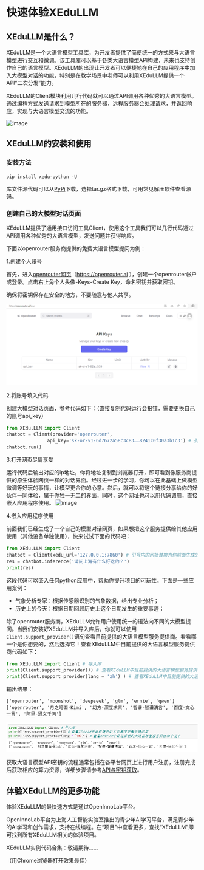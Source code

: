 # 快速体验XEduLLM

## XEduLLM是什么？

XEduLLM是一个大语言模型工具库，为开发者提供了简便统一的方式来与大语言模型进行交互和微调。该工具库可以基于各类大语言模型API构建，未来也支持创作自己的语言模型。XEduLLM的出现让开发者可以便捷地在自己的应用程序中加入大模型对话的功能，特别是在教学场景中老师可以利用XEduLLM提供一个API“二次分发”能力。

XEduLLM的Client模块利用几行代码就可以通过API调用各种优秀的大语言模型。通过编程方式发送请求到模型所在的服务器，远程服务器会处理请求，并返回响应，实现与大语言模型交流的功能。

![image](https://github.com/OpenXLab-Edu/XEdu-docs/assets/40832342/8ed7b142-7f50-4371-be75-bcc3c7e13d63)


## XEduLLM的安装和使用

### 安装方法

`pip install xedu-python -U`

库文件源代码可以从[PyPi](https://pypi.org/project/xedu-python/#files)下载，选择tar.gz格式下载，可用常见解压软件查看源码。

### 创建自己的大模型对话页面

XEduLLM提供了通用接口访问工具Client，使用这个工具我们可以几行代码通过API调用各种优秀的大语言模型，发送问题并获得响应。

下面以openrouter服务商提供的免费大语言模型提问为例：

1.创建个人账号

首先，进入[openrouter网页](https://openrouter.ai)（https://openrouter.ai ），创建一个openrouter帐户或登录。点击右上角个人头像-Keys-Create Key，命名密钥并获取密钥。

确保将密钥保存在安全的地方，不要随意与他人共享。

![](../images/xedullm/openrouter_createKey.png)

2.将账号填入代码

创建大模型对话页面，参考代码如下：（直接复制代码运行会报错，需要更换自己的账号api_key）

```python
from XEdu.LLM import Client
chatbot = Client(provider='openrouter',
               api_key='sk-or-v1-6d7672a58c3c83……8241c0f30a3b1c3') # 引号内的密钥需要替换为自己的
chatbot.run()
```

3.打开网页尽情享受

运行代码后输出对应的ip地址，你将地址复制到浏览器打开，即可看到像服务商提供的原生体验网页一样的对话界面。经过进一步的学习，你可以在此基础上做模型微调等好玩的事情，让模型更合你的心意。然后，就可以将这个链接分享给你的好伙伴一同体验，属于你独一无二的界面，同时，这个网址也可以用代码调用，直接嵌入应用程序使用。
![image](https://github.com/OpenXLab-Edu/XEdu-docs/assets/40832342/8ed7b142-7f50-4371-be75-bcc3c7e13d63)

4.嵌入应用程序使用

前面我们已经生成了一个自己的模型对话网页，如果想把这个服务提供给其他应用使用（其他设备单独使用），快来试试下面的代码吧：
```python
from XEdu.LLM import Client
chatbot = Client(xedu_url='127.0.0.1:7860') # 引号内的网址替换为你前面生成的网址，就可以调用自己的模型，如果模型没有改动，则依然可以用provider参数
res = chatbot.inference('请问上海有什么好吃的？')
print(res)
```
这段代码可以嵌入任何python应用中，帮助你提升项目的可玩性。下面是一些应用案例：

- 气象分析专家：根据传感器识别的气象数据，给出专业分析；
- 历史上的今天：根据日期回顾历史上这个日期发生的重要事迹；

除了openrouter服务商，XEduLLM允许用户使用统一的语法向不同的大模型提问。当我们安装好XEduLLM并导入库后，你就可以使用`Client.support_provider()`语句查看目前提供的大语言模型服务提供商。看看哪一个是你想要的，然后选择它！查看XEduLLM中目前提供的大语言模型服务提供商代码如下：

```python
from XEdu.LLM import Client # 导入库
print(Client.support_provider()) # 查看XEduLLM中目前提供的大语言模型服务提供商
print(Client.support_provider(lang = 'zh') ) # 查看XEduLLM中目前提供的大语言模型服务提供商中文名
```

输出结果：

```
['openrouter', 'moonshot', 'deepseek', 'glm', 'ernie', 'qwen']
['openrouter', '月之暗面-Kimi', '幻方-深度求索', '智谱-智谱清言', '百度-文心一言', '阿里-通义千问']
```

![](../images/xedullm/start_1.png)

获取大语言模型API密钥的流程通常包括在各平台网页上进行用户注册，注册完成后获取相应的算力资源，详细步骤请参考<a href="https://xedu.readthedocs.io/zh-cn/master/xedu_llm/how_to_get_API_key.html">API与密钥获取</a>。

## 体验XEduLLM的更多功能

体验XEduLLM的最快速方式是通过OpenInnoLab平台。

OpenInnoLab平台为上海人工智能实验室推出的青少年AI学习平台，满足青少年的AI学习和创作需求，支持在线编程。在“项目”中查看更多，查找“XEduLLM”即可找到所有XEduLLM相关的体验项目。

XEduLLM实例代码合集：敬请期待……

（用Chrome浏览器打开效果最佳）
